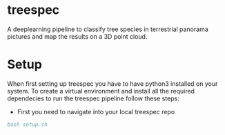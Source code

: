 # treespec
A deeplearning pipeline to classify tree species in terrestrial panorama pictures and map the results on a 3D point cloud.

# Setup
When first setting up treespec you have to have python3 installed on your system. To create a virtual environment
and install all the required dependecies to run the treespec pipeline follow these steps:
- First you need to navigate into your local treespec repo

```BibTeX
bash setup.sh
```

